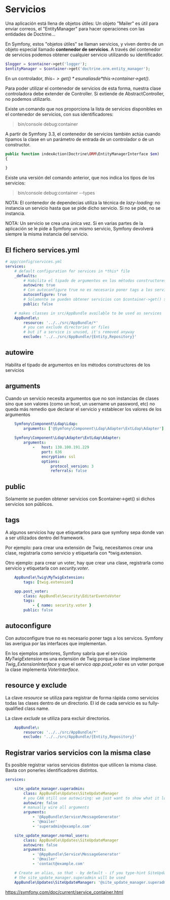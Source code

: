 Servicios
=========

Una aplicación está llena de objetos útiles: Un objeto "Mailer" es útil para 
enviar correos, el "EntityManager" para hacer operaciones con las entidades de 
Doctrine...

En Symfony, estos "objetos útiles" se llaman servicios, y viven dentro de un objeto
especial llamado **contenedor de servicios**. A través del contenedor de servicios
podemos obtener cualquier servicio utilizando su identificador.

```php
$logger = $container->get('logger');
$entityManager = $container->get('doctrine.orm.entity_manager');
```

En un controlador, *$this->get()* es un alias de *$this->container->get()*.

Para poder utilizar el contenedor de servicios de esta forma, nuestra clase controladora debe
extender de Controller. Si extiende de AbstractController, no podemos utilizarlo.

Existe un comando que nos proporciona la lista de servicios disponibles en el 
contenedor de servicios, con sus identificadores:

> bin/console debug:container

A partir de Symfony 3.3, el contenedor de servicios también actúa cuando tipamos 
la clase en un parámetro de entrada de un controlador o de un constructor.

```php
public function indexAction(Doctrine\ORM\EntityManagerInterface $em)
{
    
}
```

Existe una versión del comando anterior, que nos indica los tipos de los servicios:

> bin/console debug:container --types


NOTA: El contenedor de dependecias utiliza la técnica de *lazy-loading*: no instancia
un servicio hasta que se pide dicho servicio. Si no se pide, no se instancia.

NOTA: Un servicio se crea una única vez. Si en varias partes de la aplicación se le pide 
a Symfony un mismo servicio, Symfony devolverá siempre la misma instancia del servicio.


El fichero services.yml
-----------------------

```yml
# app/config/services.yml
services:
    # default configuration for services in *this* file
    _defaults:
        # Habilita el tipado de argumentos en los métodos constructores de los servicios
        autowire: true
        # Con autoconfigure true no es necesario poner tags a los servicos. Symfony las averigua por las interfaces que implementan.
        autoconfigure: true
        # Solamente se pueden obtener servicios con $container->get() si son públicos
        public: false

    # makes classes in src/AppBundle available to be used as services
    AppBundle\:
        resource: '../../src/AppBundle/*'
        # you can exclude directories or files
        # but if a service is unused, it's removed anyway
        exclude: '../../src/AppBundle/{Entity,Repository}'
```

autowire
--------

Habilita el tipado de argumentos en los métodos constructores de los servicios



arguments
---------

Cuando un servicio necesita argumentos que no son instancias de clases sino que 
son valores (como un host, un username un password, etc) no queda más remedio que
declarar el servicio y establecer los valores de los argumentos

```yml
    Symfony\Component\Ldap\Ldap:
        arguments: ['@Symfony\Component\Ldap\Adapter\ExtLdap\Adapter']
        
    Symfony\Component\Ldap\Adapter\ExtLdap\Adapter:
        arguments:
            -   host: 138.100.191.229
                port: 636
                encryption: ssl
                options:
                    protocol_version: 3
                    referrals: false
```

public
------

Solamente se pueden obtener servicios con $container->get() si dichos servicios
son públicos.

tags
----

A algunos servicios hay que etiquetarlos para que symfony sepa donde van a ser 
utilizados dentro del framework. 

Por ejemplo: para crear una extensión de Twig, necesitamos crear una clase, registrarla
como servicio y etiquetarla con *twig.extension.

Otro ejemplo: para crear un voter, hay que crear una clase, registrarla como servicio
y etiquetarla con *security.voter*.

```yml
    AppBundle\Twig\MyTwigExtension:
        tags: [twig.extension]
```

```yml
    app.post_voter:
        class: AppBundle\Security\EditarEventoVoter
        tags:
            - { name: security.voter }
        public: false
```

autoconfigure
-------------

Con autoconfigure true no es necesario poner tags a los servicos. Symfony las 
averigua por las interfaces que implementan.

En los ejemplos anteriores, Symfony sabría que el servicio *MyTwigExtension* es una extensión de 
Twig porque la clase implemente *Twig_ExtensionInterface* y que el servico *app.post_voter*
es un voter porque la clase implementa *VoterInterface*.


resource y exclude
------------------

La clave *resource* se utiliza para registrar de forma rápida como servicios 
todas las clases dentro de un directorio. El id de cada servicio es su 
fully-qualified class name.

La clave *exclude* se utiliza para excluir directorios. 

```yml
    AppBundle\:
        resource: '../../src/AppBundle/*'
        exclude: '../../src/AppBundle/{Entity,Repository}'
```


Registrar varios servicios con la misma clase
---------------------------------------------

Es posible registrar varios servicios distintos que utilicen la misma clase. Basta
con ponerles identificadores distintos.

```yml
services:

    site_update_manager.superadmin:
        class: AppBundle\Updates\SiteUpdateManager
        # you CAN still use autowiring: we just want to show what it looks like without
        autowire: false
        # manually wire all arguments
        arguments:
            - '@AppBundle\Service\MessageGenerator'
            - '@mailer'
            - 'superadmin@example.com'

    site_update_manager.normal_users:
        class: AppBundle\Updates\SiteUpdateManager
        autowire: false
        arguments:
            - '@AppBundle\Service\MessageGenerator'
            - '@mailer'
            - 'contact@example.com'

    # Create an alias, so that - by default - if you type-hint SiteUpdateManager,
    # the site_update_manager.superadmin will be used
    AppBundle\Updates\SiteUpdateManager: '@site_update_manager.superadmin'
```

https://symfony.com/doc/current/service_container.html